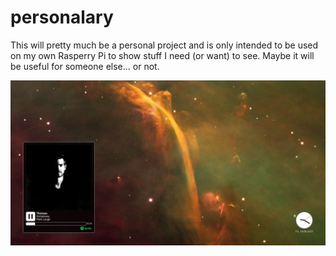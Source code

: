 # personalary

This will pretty much be a personal project and is only intended to be used on my own Rasperry Pi to show stuff I need (or want) to see. Maybe it will be useful for someone else... or not.

![Personalary Screenshot](screenshot.png)
